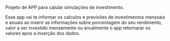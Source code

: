 Projeto de APP para calular simulações de investimento.

Esse app vai te informar os calculos e previsões de investimentos menssais e anuais ao inserir as informações sobre porcentagem do seu rendimento, valor a ser investido mensamente ou anualmente
o app retornarar os valores apos a inserção dos dados.

